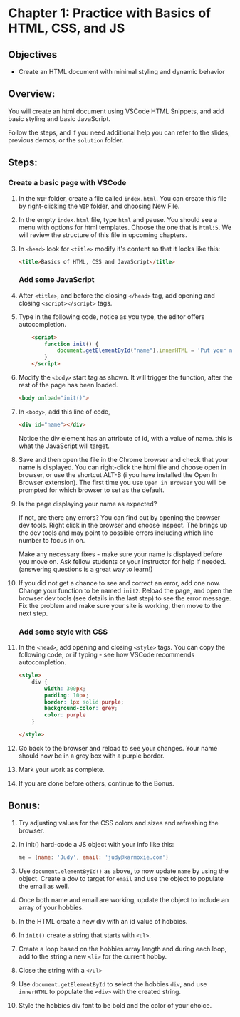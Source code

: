 # Chapter 1: Practice with Basics of HTML, CSS, and JS
## Objectives
* Create an HTML document with minimal styling and dynamic behavior


## Overview:
You will create an html document using VSCode HTML Snippets, and add basic styling and basic JavaScript.

Follow the steps, and if you need additional help you can refer to the slides, previous demos, or the `solution` folder.

## Steps:

### Create a basic page with VSCode


1. In the `WIP` folder, create a file called `index.html`. You can create this file by right-clicking the `WIP` folder, and choosing New File.

1. In the empty `index.html` file, type `html` and pause. You should see a menu with options for html templates. Choose the one that is `html:5`. We will review the structure of this file in upcoming chapters.

1. In `<head>` look for `<title>` modify it's content so that it looks like this:
    ```html
    <title>Basics of HTML, CSS and JavaScript</title>
    ```

    ### Add some JavaScript

1. After `<title>`, and before the closing `</head>` tag, add opening and closing `<script></script>` tags.

1. Type in the following code, notice as you type, the editor offers autocompletion.

    ```html
        <script>
            function init() {
                document.getElementById("name").innerHTML = 'Put your name in here';
            }
        </script>
    ```            

1. Modify the `<body>` start tag as shown. It will trigger the function, after the rest of the page has been loaded.
    ```html
    <body onload="init()">
    ```

1. In `<body>`, add this line of code, 
    ```html
    <div id="name"></div>
    ```
    Notice the div element has an attribute of id, with a value of name. this is what the JavaScript will target.

1. Save and then open the file in the Chrome browser and check that your name is displayed. You can right-click the html file and choose open in browser, or use the shortcut ALT-B (i you have installed the Open In Browser extension). The first time you use `Open in Browser` you will be prompted for which browser to set as the default.

1. Is the page displaying your name as expected? 

    If not, are there any errors? You can find out by opening the browser dev tools. Right click in the browser and choose Inspect. The brings up the dev tools and may point to possible errors including which line number to focus in on. 

    Make any necessary fixes - make sure your name is displayed before you move on. Ask fellow students or your instructor for help if needed. (answering questions is a great way to learn!)

1. If you did not get a chance to see and correct an error, add one now. Change your function to be named `init2`. Reload the page, and open the browser dev tools (see details in the last step) to see the error message.  Fix the problem and make sure your site is working, then move to the next step.

    ### Add some style with CSS

1. In the `<head>`, add opening and closing `<style>` tags. You can copy the following code, or if typing - see how VSCode recommends autocompletion.

    ```html
    <style>
        div {
            width: 300px;
            padding: 10px;
            border: 1px solid purple;
            background-color: grey;
            color: purple
        }

    </style>
    ```

1. Go back to the browser and reload to see your changes. Your name should now be in a grey box with a purple border.

1. Mark your work as complete.

1. If you are done before others, continue to the Bonus.

## Bonus:

1. Try adjusting values for the CSS colors and sizes and refreshing the browser.

1. In init() hard-code a JS object with your info like this:
    ```js
    me = {name: 'Judy', email: 'judy@karmoxie.com'}
    ```

1. Use `document.elementById()` as above, to now update `name` by using the object. Create a dov to target for `email` and use the object to populate the email as well.

1. Once both name and email are working, update the object to include an array of your hobbies. 

1. In the HTML create a new div with an id value of hobbies.

1. In `init()` create a string that starts with `<ul>`.

1. Create a loop based on the hobbies array length and during each loop, add to the string a new `<li>` for the current hobby. 

1. Close the string with a `</ul>`
 
1. Use `document.getElementById` to select the hobbies `div`, and use `innerHTML` to populate the `<div>` with the created string.

1. Style the hobbies div font to be bold and the color of your choice.


